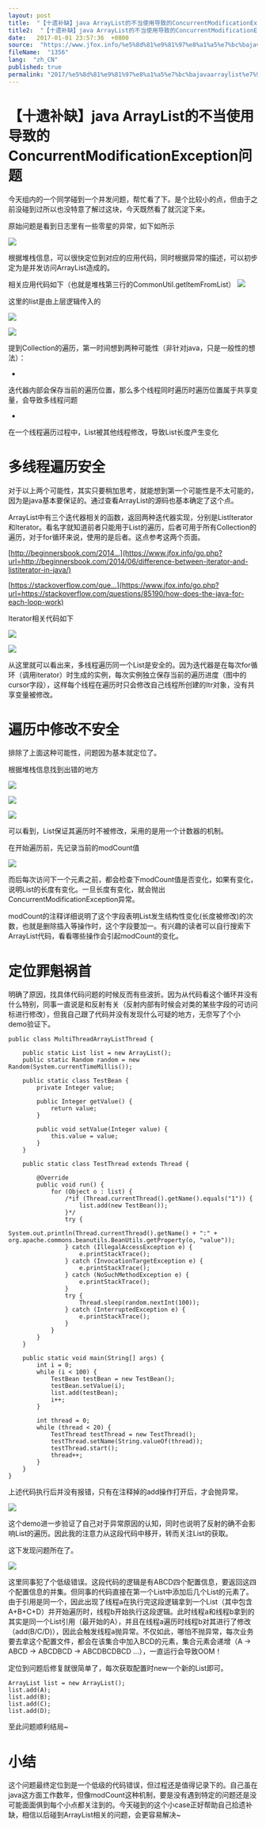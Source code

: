 ```yaml
---
layout: post
title:  "【十遗补缺】java ArrayList的不当使用导致的ConcurrentModificationException问题"
title2:  "【十遗补缺】java ArrayList的不当使用导致的ConcurrentModificationException问题"
date:   2017-01-01 23:57:36  +0800
source:  "https://www.jfox.info/%e5%8d%81%e9%81%97%e8%a1%a5%e7%bc%bajavaarraylist%e7%9a%84%e4%b8%8d%e5%bd%93%e4%bd%bf%e7%94%a8%e5%af%bc%e8%87%b4%e7%9a%84concurrentmodificationexception%e9%97%ae%e9%a2%98.html"
fileName:  "1356"
lang:  "zh_CN"
published: true
permalink: "2017/%e5%8d%81%e9%81%97%e8%a1%a5%e7%bc%bajavaarraylist%e7%9a%84%e4%b8%8d%e5%bd%93%e4%bd%bf%e7%94%a8%e5%af%bc%e8%87%b4%e7%9a%84concurrentmodificationexception%e9%97%ae%e9%a2%98.html"
---
```


# 【十遗补缺】java ArrayList的不当使用导致的ConcurrentModificationException问题 


今天组内的一个同学碰到一个并发问题，帮忙看了下。是个比较小的点，但由于之前没碰到过所以也没特意了解过这块，今天既然看了就沉淀下来。

原始问题是看到日志里有一些零星的异常，如下如所示

![](cd005e3.png)

根据堆栈信息，可以很快定位到对应的应用代码，同时根据异常的描述，可以初步定为是并发访问ArrayList造成的。

相关应用代码如下（也就是堆栈第三行的CommonUtil.getItemFromList）
![](1e0ec6b.png)

这里的list是由上层逻辑传入的

![](d9904a5.png)

![](d9ca972.png)

提到Collection的遍历，第一时间想到两种可能性（非针对java，只是一般性的想法）：

- 
迭代器内部会保存当前的遍历位置，那么多个线程同时遍历时遍历位置属于共享变量，会导致多线程问题

- 
在一个线程遍历过程中，List被其他线程修改，导致List长度产生变化

# 多线程遍历安全

对于以上两个可能性，其实只要稍加思考，就能想到第一个可能性是不太可能的，因为是java基本要保证的。通过查看ArrayList的源码也基本确定了这个点。

ArrayList中有三个迭代器相关的函数，返回两种迭代器实现，分别是ListIterator和Iterator。看名字就知道前者只能用于List的遍历，后者可用于所有Collection的遍历，对于for循环来说，使用的是后者。这点参考这两个页面。

[http://beginnersbook.com/2014…](https://www.jfox.info/go.php?url=http://beginnersbook.com/2014/06/difference-between-iterator-and-listiterator-in-java/)

[https://stackoverflow.com/que…](https://www.jfox.info/go.php?url=https://stackoverflow.com/questions/85190/how-does-the-java-for-each-loop-work)

Iterator相关代码如下

![](274a3a7.png)

![](575e9d2.png)

从这里就可以看出来，多线程遍历同一个List是安全的。因为迭代器是在每次for循环（调用iterator）时生成的实例，每次实例独立保存当前的遍历进度（图中的cursor字段），这样每个线程在遍历时只会修改自己线程所创建的Itr对象，没有共享变量被修改。

# 遍历中修改不安全

排除了上面这种可能性，问题因为基本就定位了。

根据堆栈信息找到出错的地方

![](5bf60ea.png)

![](83af826.png)

![](a4acf98.png)

可以看到，List保证其遍历时不被修改，采用的是用一个计数器的机制。

在开始遍历前，先记录当前的modCount值

![](c9fd80f.png)

而后每次访问下一个元素之前，都会检查下modCount值是否变化，如果有变化，说明List的长度有变化。一旦长度有变化，就会抛出ConcurrentModificationException异常。

modCount的注释详细说明了这个字段表明List发生结构性变化(长度被修改)的次数，也就是删除插入等操作时，这个字段要加一。有兴趣的读者可以自行搜索下ArrayList代码，看看哪些操作会引起modCount的变化。

# 定位罪魁祸首

明确了原因，找具体代码问题的时候反而有些波折。因为从代码看这个循环并没有什么特别，同事一直说是和反射有关（反射内部有时候会对类的某些字段的可访问标进行修改），但我自己跟了代码并没有发现什么可疑的地方，无奈写了个小demo验证下。

    public class MultiThreadArrayListThread {
    
        public static List list = new ArrayList();
        public static Random random = new Random(System.currentTimeMillis());
    
        public static class TestBean {
            private Integer value;
    
            public Integer getValue() {
                return value;
            }
    
            public void setValue(Integer value) {
                this.value = value;
            }
        }
    
        public static class TestThread extends Thread {
    
            @Override
            public void run() {
                for (Object o : list) {
                    /*if (Thread.currentThread().getName().equals("1")) {
                        list.add(new TestBean());
                    }*/
                    try {
                        System.out.println(Thread.currentThread().getName() + ":" + org.apache.commons.beanutils.BeanUtils.getProperty(o, "value"));
                    } catch (IllegalAccessException e) {
                        e.printStackTrace();
                    } catch (InvocationTargetException e) {
                        e.printStackTrace();
                    } catch (NoSuchMethodException e) {
                        e.printStackTrace();
                    }
                    try {
                        Thread.sleep(random.nextInt(100));
                    } catch (InterruptedException e) {
                        e.printStackTrace();
                    }
                }
            }
        }
    
        public static void main(String[] args) {
            int i = 0;
            while (i < 100) {
                TestBean testBean = new TestBean();
                testBean.setValue(i);
                list.add(testBean);
                i++;
            }
    
            int thread = 0;
            while (thread < 20) {
                TestThread testThread = new TestThread();
                testThread.setName(String.valueOf(thread));
                testThread.start();
                thread++;
            }
        }
    }
    

上述代码执行后并没有报错，只有在注释掉的add操作打开后，才会抛异常。

![](1ae5dd9.png)

这个demo进一步验证了自己对于异常原因的认知，同时也说明了反射的确不会影响List的遍历。因此我的注意力从这段代码中移开，转而关注List的获取。

这下发现问题所在了。

![](d9ca972.png)

这里同事犯了个低级错误。这段代码的逻辑是有ABCD四个配置信息，要返回这四个配置信息的并集。但同事的代码直接在第一个List中添加后几个List的元素了。由于引用是同一个，因此出现了线程a在执行完这段逻辑拿到一个List（其中包含A+B+C+D）并开始遍历时，线程b开始执行这段逻辑。此时线程a和线程b拿到的其实是同一个List引用（最开始的A），并且在线程a遍历时线程b对其进行了修改（add(B/C/D)），因此会触发线程a抛异常。不仅如此，哪怕不抛异常，每次业务要去拿这个配置文件，都会在该集合中加入BCD的元素，集合元素会递增（A -> ABCD -> ABCDBCD -> ABCDBCDBCD …），一直运行会导致OOM！

定位到问题后修复就很简单了，每次获取配置时new一个新的List即可。

    ArrayList list = new ArrayList();
    list.add(A);
    list.add(B);
    list.add(C);
    list.add(D);
    

至此问题顺利结局~

# 小结

这个问题最终定位到是一个低级的代码错误，但过程还是值得记录下的。自己虽在java这方面工作数年，但像modCount这种机制，要是没有遇到特定的问题还是没可能面面俱到每个小点都关注到的。今天碰到的这个小case正好帮助自己拾遗补缺，相信以后碰到ArrayList相关的问题，会更容易解决~

